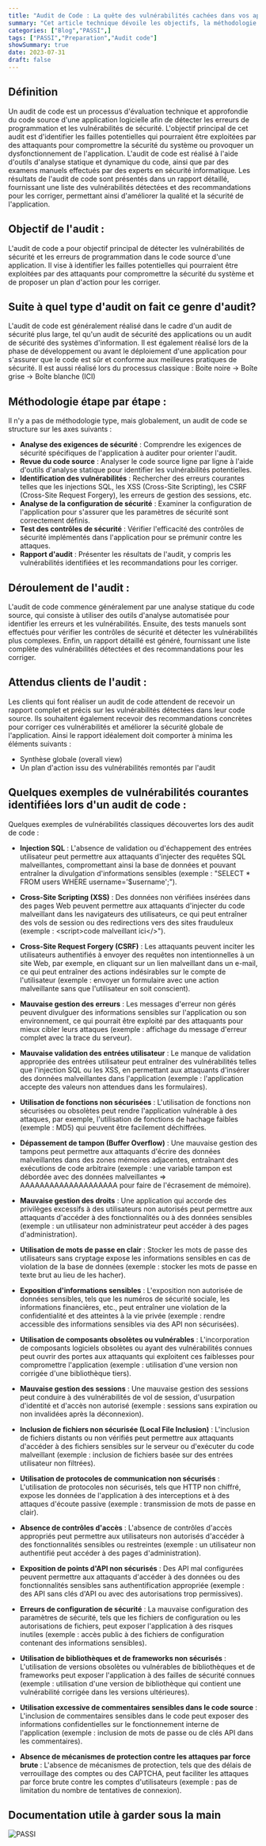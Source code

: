 ```yaml
---
title: "Audit de Code : La quête des vulnérabilités cachées dans vos applications."
summary: "Cet article technique dévoile les objectifs, la méthodologie étape par étape, et les vulnérabilités courantes identifiées lors d'un audit de code."
categories: ["Blog","PASSI",]
tags: ["PASSI","Preparation","Audit code"]
showSummary: true
date: 2023-07-31
draft: false
---
```


## Définition
Un audit de code est un processus d'évaluation technique et approfondie du code source d'une application logicielle afin de détecter les erreurs de programmation et les vulnérabilités de sécurité. L'objectif principal de cet audit est d'identifier les failles potentielles qui pourraient être exploitées par des attaquants pour compromettre la sécurité du système ou provoquer un dysfonctionnement de l'application. L'audit de code est réalisé à l'aide d'outils d'analyse statique et dynamique du code, ainsi que par des examens manuels effectués par des experts en sécurité informatique. Les résultats de l'audit de code sont présentés dans un rapport détaillé, fournissant une liste des vulnérabilités détectées et des recommandations pour les corriger, permettant ainsi d'améliorer la qualité et la sécurité de l'application.


## Objectif de l'audit :
L'audit de code a pour objectif principal de détecter les vulnérabilités de sécurité et les erreurs de programmation dans le code source d'une application. Il vise à identifier les failles potentielles qui pourraient être exploitées par des attaquants pour compromettre la sécurité du système et de proposer un plan d'action pour les corriger.



## Suite à quel type d'audit on fait ce genre d'audit?
L'audit de code est généralement réalisé dans le cadre d'un audit de sécurité plus large, tel qu'un audit de sécurité des applications ou un audit de sécurité des systèmes d'information. Il est également réalisé lors de la phase de développement ou avant le déploiement d'une application pour s'assurer que le code est sûr et conforme aux meilleures pratiques de sécurité.
Il est aussi réalisé lors du processus classique :
Boite noire -> Boîte grise -> Boîte blanche (ICI)

## Méthodologie étape par étape :

Il n'y a pas de méthodologie type, mais globalement, un audit de code se structure sur les axes suivants :

- **Analyse des exigences de sécurité** : Comprendre les exigences de sécurité spécifiques de l'application à auditer pour orienter l'audit.
- **Revue du code source** : Analyser le code source ligne par ligne à l'aide d'outils d'analyse statique pour identifier les vulnérabilités potentielles.
- **Identification des vulnérabilités** : Rechercher des erreurs courantes telles que les injections SQL, les XSS (Cross-Site Scripting), les CSRF (Cross-Site Request Forgery), les erreurs de gestion des sessions, etc.
- **Analyse de la configuration de sécurité** : Examiner la configuration de l'application pour s'assurer que les paramètres de sécurité sont correctement définis.
- **Test des contrôles de sécurité** : Vérifier l'efficacité des contrôles de sécurité implémentés dans l'application pour se prémunir contre les attaques.
- **Rapport d'audit** : Présenter les résultats de l'audit, y compris les vulnérabilités identifiées et les recommandations pour les corriger.


## Déroulement de l'audit :
L'audit de code commence généralement par une analyse statique du code source, qui consiste à utiliser des outils d'analyse automatisée pour identifier les erreurs et les vulnérabilités. Ensuite, des tests manuels sont effectués pour vérifier les contrôles de sécurité et détecter les vulnérabilités plus complexes. Enfin, un rapport détaillé est généré, fournissant une liste complète des vulnérabilités détectées et des recommandations pour les corriger.


## Attendus clients de l'audit :
Les clients qui font réaliser un audit de code attendent de recevoir un rapport complet et précis sur les vulnérabilités détectées dans leur code source. Ils souhaitent également recevoir des recommandations concrètes pour corriger ces vulnérabilités et améliorer la sécurité globale de l'application.
Ainsi le rapport idéalement doit comporter à minima les éléments suivants :
- Synthèse globale (overall view)
- Un plan d'action issu des vulnérabilités remontés par l'audit


## Quelques exemples de vulnérabilités courantes identifiées lors d'un audit de code :

Quelques exemples de vulnérabilités classiques découvertes lors des audit de code :

- **Injection SQL** : L'absence de validation ou d'échappement des entrées utilisateur peut permettre aux attaquants d'injecter des requêtes SQL malveillantes, compromettant ainsi la base de données et pouvant entraîner la divulgation d'informations sensibles (exemple : "SELECT * FROM users WHERE username='$username';").

- **Cross-Site Scripting (XSS)** : Des données non vérifiées insérées dans des pages Web peuvent permettre aux attaquants d'injecter du code malveillant dans les navigateurs des utilisateurs, ce qui peut entraîner des vols de session ou des redirections vers des sites frauduleux (exemple : \<script\>code malveillant ici\<\/\>").

- **Cross-Site Request Forgery (CSRF)** : Les attaquants peuvent inciter les utilisateurs authentifiés à envoyer des requêtes non intentionnelles à un site Web, par exemple, en cliquant sur un lien malveillant dans un e-mail, ce qui peut entraîner des actions indésirables sur le compte de l'utilisateur (exemple : envoyer un formulaire avec une action malveillante sans que l'utilisateur en soit conscient).

- **Mauvaise gestion des erreurs** : Les messages d'erreur non gérés peuvent divulguer des informations sensibles sur l'application ou son environnement, ce qui pourrait être exploité par des attaquants pour mieux cibler leurs attaques (exemple : affichage du message d'erreur complet avec la trace du serveur).

- **Mauvaise validation des entrées utilisateur** : Le manque de validation appropriée des entrées utilisateur peut entraîner des vulnérabilités telles que l'injection SQL ou les XSS, en permettant aux attaquants d'insérer des données malveillantes dans l'application (exemple : l'application accepte des valeurs non attendues dans les formulaires).

- **Utilisation de fonctions non sécurisées** : L'utilisation de fonctions non sécurisées ou obsolètes peut rendre l'application vulnérable à des attaques, par exemple, l'utilisation de fonctions de hachage faibles (exemple : MD5) qui peuvent être facilement déchiffrées.

- **Dépassement de tampon (Buffer Overflow)** : Une mauvaise gestion des tampons peut permettre aux attaquants d'écrire des données malveillantes dans des zones mémoires adjacentes, entraînant des exécutions de code arbitraire (exemple : une variable tampon est débordée avec des données malveillantes => AAAAAAAAAAAAAAAAAAAA pour faire de l'écrasement de mémoire).

- **Mauvaise gestion des droits** : Une application qui accorde des privilèges excessifs à des utilisateurs non autorisés peut permettre aux attaquants d'accéder à des fonctionnalités ou à des données sensibles (exemple : un utilisateur non administrateur peut accéder à des pages d'administration).

- **Utilisation de mots de passe en clair** : Stocker les mots de passe des utilisateurs sans cryptage expose les informations sensibles en cas de violation de la base de données (exemple : stocker les mots de passe en texte brut au lieu de les hacher).

- **Exposition d'informations sensibles** : L'exposition non autorisée de données sensibles, tels que les numéros de sécurité sociale, les informations financières, etc., peut entraîner une violation de la confidentialité et des atteintes à la vie privée (exemple : rendre accessible des informations sensibles via des API non sécurisées).

- **Utilisation de composants obsolètes ou vulnérables** : L'incorporation de composants logiciels obsolètes ou ayant des vulnérabilités connues peut ouvrir des portes aux attaquants qui exploitent ces faiblesses pour compromettre l'application (exemple : utilisation d'une version non corrigée d'une bibliothèque tiers).

- **Mauvaise gestion des sessions** : Une mauvaise gestion des sessions peut conduire à des vulnérabilités de vol de session, d'usurpation d'identité et d'accès non autorisé (exemple : sessions sans expiration ou non invalidées après la déconnexion).

- **Inclusion de fichiers non sécurisée (Local File Inclusion)** : L'inclusion de fichiers distants ou non vérifiés peut permettre aux attaquants d'accéder à des fichiers sensibles sur le serveur ou d'exécuter du code malveillant (exemple : inclusion de fichiers basée sur des entrées utilisateur non filtrées).

- **Utilisation de protocoles de communication non sécurisés** : L'utilisation de protocoles non sécurisés, tels que HTTP non chiffré, expose les données de l'application à des interceptions et à des attaques d'écoute passive (exemple : transmission de mots de passe en clair).

- **Absence de contrôles d'accès** : L'absence de contrôles d'accès appropriés peut permettre aux utilisateurs non autorisés d'accéder à des fonctionnalités sensibles ou restreintes (exemple : un utilisateur non authentifié peut accéder à des pages d'administration).

- **Exposition de points d'API non sécurisés** : Des API mal configurées peuvent permettre aux attaquants d'accéder à des données ou des fonctionnalités sensibles sans authentification appropriée (exemple : des API sans clés d'API ou avec des autorisations trop permissives).

- **Erreurs de configuration de sécurité** : La mauvaise configuration des paramètres de sécurité, tels que les fichiers de configuration ou les autorisations de fichiers, peut exposer l'application à des risques inutiles (exemple : accès public à des fichiers de configuration contenant des informations sensibles).

- **Utilisation de bibliothèques et de frameworks non sécurisés** : L'utilisation de versions obsolètes ou vulnérables de bibliothèques et de frameworks peut exposer l'application à des failles de sécurité connues (exemple : utilisation d'une version de bibliothèque qui contient une vulnérabilité corrigée dans les versions ultérieures).

- **Utilisation excessive de commentaires sensibles dans le code source** : L'inclusion de commentaires sensibles dans le code peut exposer des informations confidentielles sur le fonctionnement interne de l'application (exemple : inclusion de mots de passe ou de clés API dans les commentaires).

- **Absence de mécanismes de protection contre les attaques par force brute** : L'absence de mécanismes de protection, tels que des délais de verrouillage des comptes ou des CAPTCHA, peut faciliter les attaques par force brute contre les comptes d'utilisateurs (exemple : pas de limitation du nombre de tentatives de connexion).

## Documentation utile à garder sous la main

![PASSI](./audit_code_passi.png "Extrait référentiel PASSI")